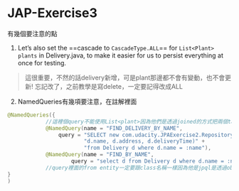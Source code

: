# JAP-Exercise3
有幾個要注意的點
1. Let’s also set the ==cascade to `CascadeType.ALL`== for `List<Plant> plants` in Delivery.java, to make it easier for us to persist everything at once for testing.
> 這很重要，不然的話delivery新增，可是plant那邊都不會有變動，也不會更新! 忘記改了，之前教學是寫delete，一定要記得改成ALL

2. NamedQueries有幾項要注意，在註解裡面
```java
@NamedQueries({
            //這裡個query不能使用List<plant>因為他們是透過joined的方式把兩個table連接起來，實際上delivery並沒有plants
            @NamedQuery(name = "FIND_DELIVERY_BY_NAME",
                query = "SELECT new com.udacity.JPAExercise2.Repository.DeliveryDTO(" +
                        "d.name, d.address, d.deliveryTime)" +
                        "from Delivery d where d.name = :name"),
            @NamedQuery(name = "FIND_BY_NAME",
                    query = "select d from Delivery d where d.name = :name")
            //query裡面的from entity一定要跟class名稱一樣因為他是jpql是透過object去資料庫找
}
)
```
